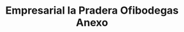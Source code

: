 ---
title: "Empresarial la Pradera Ofibodegas Anexo"
url: /guatemala-zona-10/empresarial-la-pradera-ofibodegas-anexo/
shop: Lebensmittel
---